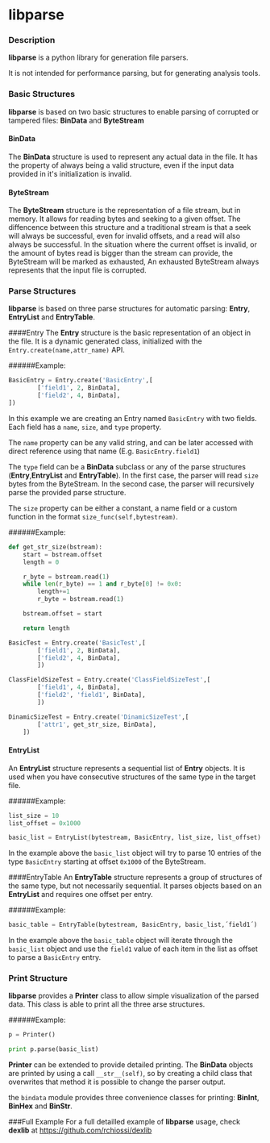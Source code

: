 # libparse

### Description

**libparse** is a python library for generation file parsers. 

It is not intended for performance parsing, but for generating analysis tools. 

### Basic Structures

**libparse** is based on two basic structures to enable parsing of corrupted or tampered files: **BinData** and **ByteStream**

#### BinData
The **BinData** structure is used to represent any actual data in the file. It has the property of always being a valid structure, even if the input data provided in it's initialization is invalid.

#### ByteStream
The **ByteStream** structure is the representation of a file stream, but in memory. It allows for reading bytes and seeking to a given offset. The diffencence between this structure and a traditional stream is that a seek will always be successful, even for invalid offsets, and a read will also always be successful. In the situation where the current offset is invalid, or the amount of bytes read is bigger than the stream can provide, the ByteStream will be marked as exhausted, An exhausted ByteStream always represents that the input file is corrupted.

### Parse Structures
**libparse** is based on three parse structures for automatic parsing: **Entry**, **EntryList** and **EntryTable**.

####Entry
The **Entry** structure is the basic representation of an object in the file. It is a dynamic generated class, initialized with the `Entry.create(name,attr_name)` API. 

######Example:
```python
BasicEntry = Entry.create('BasicEntry',[
        ['field1', 2, BinData],
        ['field2', 4, BinData],
])
```

In this example we are creating an Entry named `BasicEntry` with two fields. Each field has a `name`, `size`, and `type` property. 

The `name` property can be any valid string, and can be later accessed with direct reference using that name (E.g. `BasicEntry.field1`)

The `type` field can be a **BinData** subclass or any of the parse structures (**Entry**,**EntryList** and **EntryTable**). In the first case, the parser will read `size` bytes from the ByteStream.  In the second case, the parser will recursively parse the provided parse structure.

The `size` property can be either a constant, a name field or a custom function in the format `size_func(self,bytestream)`.

######Example:
```python
def get_str_size(bstream):
    start = bstream.offset
    length = 0

    r_byte = bstream.read(1)
    while len(r_byte) == 1 and r_byte[0] != 0x0:
        length+=1
        r_byte = bstream.read(1)

    bstream.offset = start

    return length

BasicTest = Entry.create('BasicTest',[
        ['field1', 2, BinData],
        ['field2', 4, BinData],
        ])

ClassFieldSizeTest = Entry.create('ClassFieldSizeTest',[
        ['field1', 4, BinData],
        ['field2', 'field1', BinData],
        ])

DinamicSizeTest = Entry.create('DinamicSizeTest',[
        ['attr1', get_str_size, BinData],
	])
```

#### EntryList
An **EntryList** structure represents a sequential list of **Entry** objects. It is used when you have consecutive structures of the same type in the target file. 

######Example:
```python
list_size = 10
list_offset = 0x1000

basic_list = EntryList(bytestream, BasicEntry, list_size, list_offset)
```

In the example above the `basic_list` object will try to parse 10 entries of the type `BasicEntry` starting at offset `0x1000` of the ByteStream.

####EntryTable
An **EntryTable** structure represents a group of structures of the same type, but not necessarily sequential. It parses objects based on an **EntryList** and requires one offset per entry.

######Example:
```python
basic_table = EntryTable(bytestream, BasicEntry, basic_list,´field1´)
```

In the example above the `basic_table` object will iterate through the `basic_list` object and use the `field1` value of each item in the list as offset to parse a `BasicEntry` entry.

### Print Structure
**libparse** provides a **Printer** class to allow simple visualization of the parsed data. This class is able to print all the three arse structures. 

######Example:
```python
p = Printer()

print p.parse(basic_list)
```

**Printer** can be extended to provide detailed printing. The **BinData** objects are printed by using a call `__str__(self)`, so by  creating a child class that overwrites that method it is possible to change the parser output.

the `bindata` module provides three convenience classes for printing: **BinInt**, **BinHex** and **BinStr**.

###Full Example
For a full detailled example of **libparse** usage, check **dexlib** at https://github.com/rchiossi/dexlib
